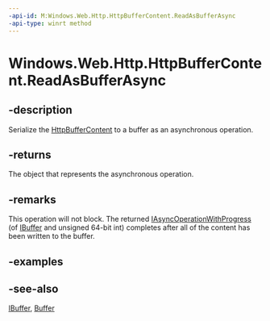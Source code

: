```yaml
---
-api-id: M:Windows.Web.Http.HttpBufferContent.ReadAsBufferAsync
-api-type: winrt method
---
```


<!-- Method syntax
public Windows.Foundation.IAsyncOperationWithProgress<Windows.Storage.Streams.IBuffer, ulong> ReadAsBufferAsync()
-->

# Windows.Web.Http.HttpBufferContent.ReadAsBufferAsync

## -description
Serialize the [HttpBufferContent](httpbuffercontent.md) to a buffer as an asynchronous operation.

## -returns
The object that represents the asynchronous operation.

## -remarks
This operation will not block. The returned [IAsyncOperationWithProgress](../windows.foundation/iasyncoperationwithprogress_2.md) (of [IBuffer](/uwp/api/windows.storage.streams.ibuffer) and unsigned 64-bit int) completes after all of the content has been written to the buffer.

## -examples

## -see-also
[IBuffer](/uwp/api/windows.storage.streams.ibuffer), [Buffer](../windows.storage.streams/buffer.md)
